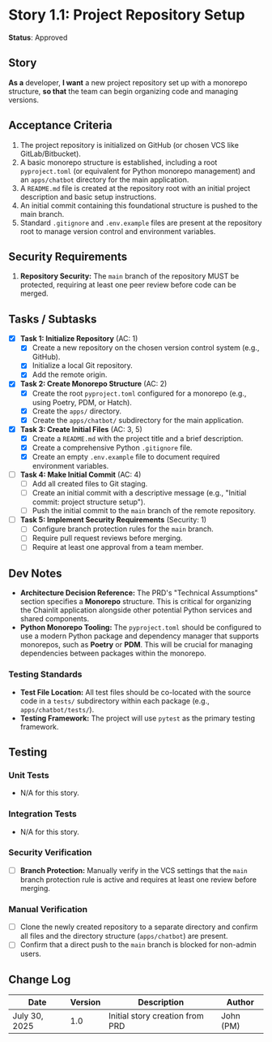 # Story 1.1: Project Repository Setup

**Status**: Approved

## Story

**As a** developer,
**I want** a new project repository set up with a monorepo structure,
**so that** the team can begin organizing code and managing versions.

## Acceptance Criteria

1.  The project repository is initialized on GitHub (or chosen VCS like GitLab/Bitbucket).
2.  A basic monorepo structure is established, including a root `pyproject.toml` (or equivalent for Python monorepo management) and an `apps/chatbot` directory for the main application.
3.  A `README.md` file is created at the repository root with an initial project description and basic setup instructions.
4.  An initial commit containing this foundational structure is pushed to the main branch.
5.  Standard `.gitignore` and `.env.example` files are present at the repository root to manage version control and environment variables.

## Security Requirements

1.  **Repository Security:** The `main` branch of the repository MUST be protected, requiring at least one peer review before code can be merged.

## Tasks / Subtasks

-   [x] **Task 1: Initialize Repository** (AC: 1)
    -   [x] Create a new repository on the chosen version control system (e.g., GitHub).
    -   [x] Initialize a local Git repository.
    -   [x] Add the remote origin.
-   [x] **Task 2: Create Monorepo Structure** (AC: 2)
    -   [x] Create the root `pyproject.toml` configured for a monorepo (e.g., using Poetry, PDM, or Hatch).
    -   [x] Create the `apps/` directory.
    -   [x] Create the `apps/chatbot/` subdirectory for the main application.
-   [x] **Task 3: Create Initial Files** (AC: 3, 5)
    -   [x] Create a `README.md` with the project title and a brief description.
    -   [x] Create a comprehensive Python `.gitignore` file.
    -   [x] Create an empty `.env.example` file to document required environment variables.
-   [ ] **Task 4: Make Initial Commit** (AC: 4)
    -   [ ] Add all created files to Git staging.
    -   [ ] Create an initial commit with a descriptive message (e.g., "Initial commit: project structure setup").
    -   [ ] Push the initial commit to the `main` branch of the remote repository.
-   [ ] **Task 5: Implement Security Requirements** (Security: 1)
    -   [ ] Configure branch protection rules for the `main` branch.
    -   [ ] Require pull request reviews before merging.
    -   [ ] Require at least one approval from a team member.

## Dev Notes

* **Architecture Decision Reference:** The PRD's "Technical Assumptions" section specifies a **Monorepo** structure. This is critical for organizing the Chainlit application alongside other potential Python services and shared components.
* **Python Monorepo Tooling:** The `pyproject.toml` should be configured to use a modern Python package and dependency manager that supports monorepos, such as **Poetry** or **PDM**. This will be crucial for managing dependencies between packages within the monorepo.

### Testing Standards

* **Test File Location:** All test files should be co-located with the source code in a `tests/` subdirectory within each package (e.g., `apps/chatbot/tests/`).
* **Testing Framework:** The project will use `pytest` as the primary testing framework.

## Testing

### Unit Tests

* N/A for this story.

### Integration Tests

* N/A for this story.

### Security Verification

-   [ ] **Branch Protection:** Manually verify in the VCS settings that the `main` branch protection rule is active and requires at least one review before merging.

### Manual Verification

-   [ ] Clone the newly created repository to a separate directory and confirm all files and the directory structure (`apps/chatbot`) are present.
-   [ ] Confirm that a direct push to the `main` branch is blocked for non-admin users.

## Change Log

| Date          | Version | Description                   | Author      |
|---------------|---------|-------------------------------|-------------|
| July 30, 2025 | 1.0     | Initial story creation from PRD | John (PM)   |